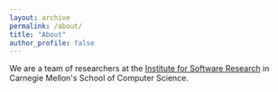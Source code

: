 ```yaml
---
layout: archive
permalink: /about/
title: "About"
author_profile: false
---
```


We are a team of researchers at the <a href = "https://www.isri.cmu.edu/">Institute for Software Research</a> in Carnegie Mellon's School of Computer Science.
